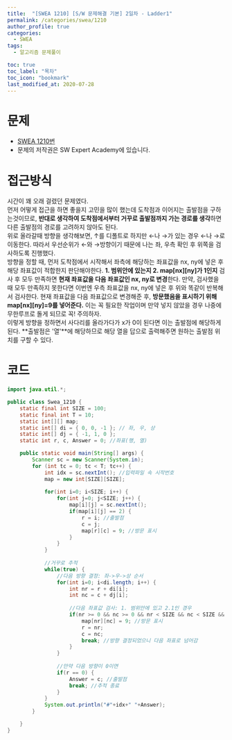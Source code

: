 ```yaml
---
title:  "[SWEA 1210] [S/W 문제해결 기본] 2일차 - Ladder1"
permalink: /categories/swea/1210
author_profile: true
categories:
  - SWEA
tags:
  - 알고리즘 문제풀이

toc: true
toc_label: "목차"
toc_icon: "bookmark"
last_modified_at: 2020-07-28
---
```

# 문제
* [SWEA 1210번](https://swexpertacademy.com/main/code/problem/problemDetail.do?contestProbId=AV14ABYKADACFAYh)
* 문제의 저작권은 SW Expert Academy에 있습니다.  

# 접근방식 
 시간이 꽤 오래 걸렸던 문제였다.  
 먼저 어떻게 접근을 하면 좋을지 고민을 많이 했는데 도착점과 이어지는 출발점을 구하는것이므로, **반대로 생각하여 도착점에서부터 거꾸로 출발점까지 가는 경로를 생각**하면 다른 출발점의 경로를 고려하지 않아도 된다.  
 위로 올라갈때 방향을 생각해보면, ↑를 디폴트로 하지만 ←나 →가 있는 경우 ←나 →로 이동한다. 따라서 우선순위가 ←와 →방향이기 때문에 나는 좌, 우측 확인 후 위쪽을 검사하도록 진행했다.  
 방향을 정할 때, 먼저 도착점에서 시작해서 좌측에 해당하는 좌표값을 nx, ny에 넣은 후 해당 좌표값이 적합한지 판단해야한다. **1. 범위안에 있는지 2. map[nx][ny]가 1인지** 검사 후 모두 만족하면 **현재 좌표값을 다음 좌표값인 nx, ny로 변경**한다. 만약, 검사했을 때 모두 만족하지 못한다면 이번엔 우측 좌표값을 nx, ny에 넣은 후 위와 똑같이 반복해서 검사한다. 현재 좌표값을 다음 좌표값으로 변경해준 후, **방문했음을 표시하기 위해 map[nx][ny]=9를 넣어준다.** 이는 꼭 필요한 작업이며 만약 넣지 않았을 경우 나중에 무한루프로 돌게 되므로 꼭! 주의하자.  
 이렇게 방향을 정하면서 사다리를 올라가다가 x가 0이 된다면 이는 출발점에 해당하게 된다. **출발점은 '열'**에 해당하므로 해당 열을 답으로 출력해주면 원하는 출발점 위치를 구할 수 있다.  


# 코드
```java
import java.util.*;

public class Swea_1210 {
	static final int SIZE = 100;
	static final int T = 10;
	static int[][] map;
	static int[] di = { 0, 0, -1 }; // 좌, 우, 상
	static int[] dj = { -1, 1, 0 };
	static int r, c, Answer = 0; //좌표(행, 열)

	public static void main(String[] args) {
		Scanner sc = new Scanner(System.in);
		for (int tc = 0; tc < T; tc++) {
			int idx = sc.nextInt(); //입력파일 속 시작번호
			map = new int[SIZE][SIZE];
			
			for(int i=0; i<SIZE; i++) {
				for(int j=0; j<SIZE; j++) {
					map[i][j] = sc.nextInt();
					if(map[i][j] == 2) {
						r = i; //출발점
						c = j;
						map[r][c] = 9; //방문 표시
					}
				}
			}
			
			//거꾸로 추적
			while(true) {
				//다음 방향 결정: 좌->우->상 순서
				for(int i=0; i<di.length; i++) {
					int nr = r + di[i];
					int nc = c + dj[i];
					
					//다음 좌표값 검사: 1. 범위안에 있고 2.1인 경우
					if(nr >= 0 && nc >= 0 && nr < SIZE && nc < SIZE && map[nr][nc] == 1 ) {
						map[nr][nc] = 9; //방문 표시
						r = nr;
						c = nc;
						break; //방향 결정되었으니 다음 좌표로 넘어감
					}
				}
				
				//만약 다음 방향이 0이면
				if(r == 0) {
					Answer = c; //출발점
					break; //추적 종료
				}
			}
			System.out.println("#"+idx+" "+Answer);
		}

	}
}
```